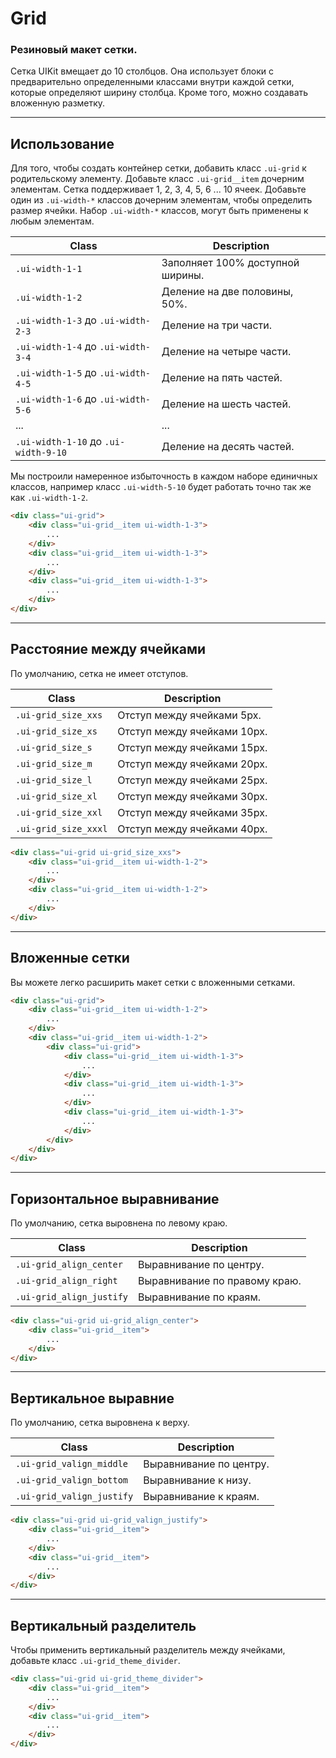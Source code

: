 <!--
core/layout/grid|1
-->

# Grid

### Резиновый макет сетки.

Cетка UIKit вмещает до 10 столбцов. Она использует блоки с предварительно определенными классами внутри каждой сетки, которые определяют ширину столбца. Кроме того, можно создавать вложенную разметку.

---

## Использование

Для того, чтобы создать контейнер сетки, добавить класс `.ui-grid`  к родительскому элементу. Добавьте класс `.ui-grid__item` дочерним элементам. Сетка поддерживает 1, 2, 3, 4, 5, 6 ... 10 ячеек. Добавьте один из `.ui-width-*`  классов дочерним элементам, чтобы определить размер ячейки. Набор `.ui-width-*`  классов, могут быть применены к любым элементам.

|                  Class                 |            Description           |
|----------------------------------------|----------------------------------|
|  `.ui-width-1-1`                       | Заполняет 100% доступной ширины. |
|  `.ui-width-1-2`                       | Деление на две половины, 50%.    |
|  `.ui-width-1-3` до `.ui-width-2-3`    | Деление на три части.            |
|  `.ui-width-1-4` до `.ui-width-3-4`    | Деление на четыре части.         |
|  `.ui-width-1-5` до `.ui-width-4-5`    | Деление на пять частей.          |
|  `.ui-width-1-6` до `.ui-width-5-6`    | Деление на шесть частей.         |
|  ...                                   | ...                              |
|  `.ui-width-1-10` до `.ui-width-9-10`  | Деление на десять частей.        |

Мы построили намеренное избыточность в каждом наборе единичных классов, например класс `.ui-width-5-10`  будет работать точно так же как `.ui-width-1-2`.

``` html
<div class="ui-grid">
    <div class="ui-grid__item ui-width-1-3">
        ...
    </div>
    <div class="ui-grid__item ui-width-1-3">
        ...
    </div>
    <div class="ui-grid__item ui-width-1-3">
        ...
    </div>
</div>
```

---

## Расстояние между ячейками

По умолчанию, сетка не имеет отступов.

|         Class         |         Description         |
|-----------------------|-----------------------------|
|  `.ui-grid_size_xxs`  | Отступ между ячейками 5px.  |
|  `.ui-grid_size_xs`   | Отступ между ячейками 10px. |
|  `.ui-grid_size_s`    | Отступ между ячейками 15px. |
|  `.ui-grid_size_m`    | Отступ между ячейками 20px. |
|  `.ui-grid_size_l`    | Отступ между ячейками 25px. |
|  `.ui-grid_size_xl`   | Отступ между ячейками 30px. |
|  `.ui-grid_size_xxl`  | Отступ между ячейками 35px. |
|  `.ui-grid_size_xxxl` | Отступ между ячейками 40px. |

``` html
<div class="ui-grid ui-grid_size_xxs">
    <div class="ui-grid__item ui-width-1-2">
        ...
    </div>
    <div class="ui-grid__item ui-width-1-2">
        ...
    </div>
</div>
```

---

## Вложенные сетки

Вы можете легко расширить макет сетки с вложенными сетками.

``` html
<div class="ui-grid">
    <div class="ui-grid__item ui-width-1-2">
        ...
    </div>
    <div class="ui-grid__item ui-width-1-2">
        <div class="ui-grid">
            <div class="ui-grid__item ui-width-1-3">
                ...
            </div>
            <div class="ui-grid__item ui-width-1-3">
                ...
            </div>
            <div class="ui-grid__item ui-width-1-3">
                ...
            </div>
        </div>
    </div>
</div>
```

---

## Горизонтальное выравнивание

По умолчанию, сетка выровнена по левому краю.

|           Class           |          Description          |
|---------------------------|-------------------------------|
|  `.ui-grid_align_center`  | Выравнивание по центру.       |
|  `.ui-grid_align_right`   | Выравнивание по правому краю. |
|  `.ui-grid_align_justify` | Выравнивание по краям.        |

``` html
<div class="ui-grid ui-grid_align_center">
    <div class="ui-grid__item">
        ...
    </div>
</div>
```

---

## Вертикальное выравние

По умолчанию, сетка выровнена к верху.

|           Class            |        Description      |
|----------------------------|-------------------------|
|  `.ui-grid_valign_middle`  | Выравнивание по центру. |
|  `.ui-grid_valign_bottom`  | Выравнивание к низу.    |
|  `.ui-grid_valign_justify` | Выравнивание к краям.   |

``` html
<div class="ui-grid ui-grid_valign_justify">
    <div class="ui-grid__item">
        ...
    </div>
    <div class="ui-grid__item">
        ...
    </div>
</div>
```

---

## Вертикальный разделитель

Чтобы применить вертикальный разделитель между ячейками, добавьте класс `.ui-grid_theme_divider`.

``` html
<div class="ui-grid ui-grid_theme_divider">
    <div class="ui-grid__item">
        ...
    </div>
    <div class="ui-grid__item">
        ...
    </div>
</div>
```
